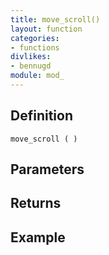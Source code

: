 ```yaml
---
title: move_scroll()
layout: function
categories:
- functions
divlikes:
- bennugd
module: mod_
---
```


## Definition

    move_scroll ( )

## Parameters

## Returns

## Example
